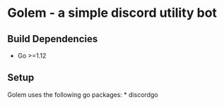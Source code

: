 # Golem - a simple discord utility bot
## Build Dependencies
* Go >=1.12
## Setup
Golem uses the following go packages:
	* discordgo

